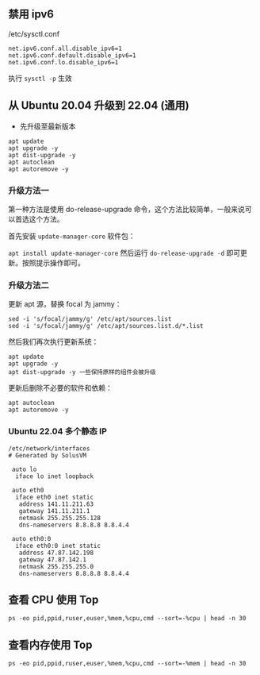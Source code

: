 ## 禁用 ipv6
/etc/sysctl.conf
```
net.ipv6.conf.all.disable_ipv6=1
net.ipv6.conf.default.disable_ipv6=1
net.ipv6.conf.lo.disable_ipv6=1
```


执行 `sysctl -p` 生效

## 从 Ubuntu 20.04 升级到 22.04 (通用)

- 先升级至最新版本

```
apt update
apt upgrade -y
apt dist-upgrade -y
apt autoclean
apt autoremove -y
```

### 升级方法一
第一种方法是使用 do-release-upgrade 命令，这个方法比较简单，一般来说可以首选这个方法。

首先安装 `update-manager-core` 软件包：

`apt install update-manager-core`
然后运行 `do-release-upgrade -d` 即可更新。按照提示操作即可。

### 升级方法二

更新 apt 源，替换 focal 为 jammy：

```
sed -i 's/focal/jammy/g' /etc/apt/sources.list
sed -i 's/focal/jammy/g' /etc/apt/sources.list.d/*.list
```

然后我们再次执行更新系统：
```
apt update
apt upgrade -y
apt dist-upgrade -y 一些保持原样的组件会被升级
```

更新后删除不必要的软件和依赖：

```
apt autoclean
apt autoremove -y
```

### Ubuntu 22.04 多个静态 IP
```
/etc/network/interfaces
# Generated by SolusVM

 auto lo
  iface lo inet loopback

 auto eth0
  iface eth0 inet static
   address 141.11.211.63
   gateway 141.11.211.1
   netmask 255.255.255.128
   dns-nameservers 8.8.8.8 8.8.4.4

 auto eth0:0
  iface eth0:0 inet static
   address 47.87.142.198
   gateway 47.87.142.1
   netmask 255.255.255.0
   dns-nameservers 8.8.8.8 8.8.4.4
```


## 查看 CPU 使用 Top
`ps -eo pid,ppid,ruser,euser,%mem,%cpu,cmd --sort=-%cpu | head -n 30`
## 查看内存使用 Top
`ps -eo pid,ppid,ruser,euser,%mem,%cpu,cmd --sort=-%mem | head -n 30`